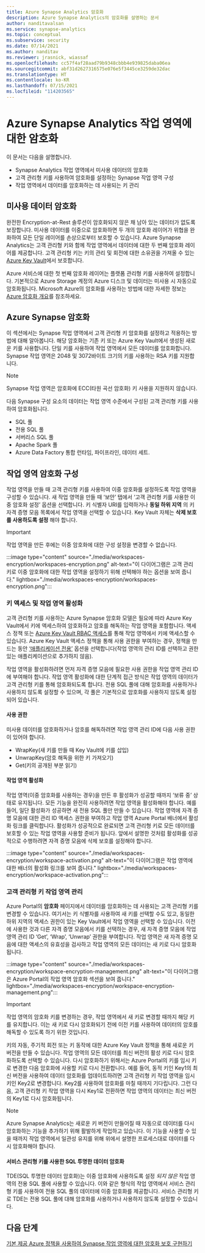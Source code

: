```yaml
---
title: Azure Synapse Analytics 암호화
description: Azure Synapse Analytics의 암호화를 설명하는 문서
author: nanditavalsan
ms.service: synapse-analytics
ms.topic: conceptual
ms.subservice: security
ms.date: 07/14/2021
ms.author: nanditav
ms.reviewer: jrasnick, wiassaf
ms.openlocfilehash: cc57f4af28aad79b9348cbbb4e939825daba06ea
ms.sourcegitcommit: abf31d2627316575e076e5f3445ce3259de32dac
ms.translationtype: HT
ms.contentlocale: ko-KR
ms.lasthandoff: 07/15/2021
ms.locfileid: "114203565"
---
```

# <a name="encryption-for-azure-synapse-analytics-workspaces"></a>Azure Synapse Analytics 작업 영역에 대한 암호화

이 문서는 다음을 설명합니다.
* Synapse Analytics 작업 영역에서 미사용 데이터의 암호화
* 고객 관리형 키를 사용하여 암호화를 설정하는 Synapse 작업 영역 구성
* 작업 영역에서 데이터를 암호화하는 데 사용되는 키 관리

## <a name="encryption-of-data-at-rest"></a>미사용 데이터 암호화

완전한 Encryption-at-Rest 솔루션이 암호화되지 않은 채 남아 있는 데이터가 없도록 보장합니다. 미사용 데이터를 이중으로 암호화하면 두 개의 암호화 레이어가 위협을 완화하여 모든 단일 레이어를 손상으로부터 보호할 수 있습니다. Azure Synapse Analytics는 고객 관리형 키와 함께 작업 영역에서 데이터에 대한 두 번째 암호화 레이어를 제공합니다. 고객 관리형 키는 키의 관리 및 회전에 대한 소유권을 가져올 수 있는 [Azure Key Vault](../../key-vault/general/overview.md)에서 보호합니다.

Azure 서비스에 대한 첫 번째 암호화 레이어는 플랫폼 관리형 키를 사용하여 설정합니다. 기본적으로 Azure Storage 계정의 Azure 디스크 및 데이터는 미사용 시 자동으로 암호화됩니다. Microsoft Azure의 암호화를 사용하는 방법에 대한 자세한 정보는 [Azure 암호화 개요](../../security/fundamentals/encryption-overview.md)를 참조하세요.

## <a name="azure-synapse-encryption"></a>Azure Synapse 암호화

이 섹션에서는 Synapse 작업 영역에서 고객 관리형 키 암호화를 설정하고 적용하는 방법에 대해 알아봅니다. 해당 암호화는 기존 키 또는 Azure Key Vault에서 생성된 새로운 키를 사용합니다. 단일 키를 사용하여 작업 영역에서 모든 데이터를 암호화합니다. Synapse 작업 영역은 2048 및 3072바이트 크기의 키를 사용하는 RSA 키를 지원합니다.

> [!NOTE]
> Synapse 작업 영역은 암호화에 ECC(타원 곡선 암호화) 키 사용을 지원하지 않습니다.

다음 Synapse 구성 요소의 데이터는 작업 영역 수준에서 구성된 고객 관리형 키를 사용하여 암호화됩니다.
* SQL 풀
 * 전용 SQL 풀
 * 서버리스 SQL 풀
* Apache Spark 풀
* Azure Data Factory 통합 런타임, 파이프라인, 데이터 세트.

## <a name="workspace-encryption-configuration"></a>작업 영역 암호화 구성

작업 영역을 만들 때 고객 관리형 키를 사용하여 이중 암호화를 설정하도록 작업 영역을 구성할 수 있습니다. 새 작업 영역을 만들 때 ‘보안’ 탭에서 ‘고객 관리형 키를 사용한 이중 암호화 설정’ 옵션을 선택합니다. 키 식별자 URI를 입력하거나 **동일 하위 지역** 의 키 자격 증명 모음 목록에서 작업 영역을 선택할 수 있습니다. Key Vault 자체는 **삭제 보호를 사용하도록 설정** 해야 합니다.

> [!IMPORTANT]
> 작업 영역을 만든 후에는 이중 암호화에 대한 구성 설정을 변경할 수 없습니다.

:::image type="content" source="./media/workspaces-encryption/workspaces-encryption.png" alt-text="이 다이어그램은 고객 관리 키로 이중 암호화에 대한 작업 영역을 설정하기 위해 선택해야 하는 옵션을 보여 줍니다." lightbox="./media/workspaces-encryption/workspaces-encryption.png":::

### <a name="key-access-and-workspace-activation"></a>키 액세스 및 작업 영역 활성화

고객 관리형 키를 사용하는 Azure Synapse 암호화 모델은 필요에 따라 Azure Key Vault에서 키에 액세스하여 암호화하고 암호를 해독하는 작업 영역을 포함합니다. 액세스 정책 또는 [Azure Key Vault RBAC 액세스](../../key-vault/general/rbac-guide.md)를 통해 작업 영역에서 키에 액세스할 수 있습니다. Azure Key Vault 액세스 정책을 통해 사용 권한을 부여하는 경우, 정책을 만드는 동안 [‘애플리케이션 전용’](../../key-vault/general/security-features.md#key-vault-authentication-options) 옵션을 선택합니다(작업 영역의 관리 ID를 선택하고 권한 있는 애플리케이션으로 추가하지 않음).

 작업 영역을 활성화하려면 먼저 자격 증명 모음에 필요한 사용 권한을 작업 영역 관리 ID에 부여해야 합니다. 작업 영역 활성화에 대한 단계적 접근 방식은 작업 영역의 데이터가 고객 관리형 키를 통해 암호화되도록 합니다. 전용 SQL 풀에 대해 암호화를 사용하거나 사용하지 않도록 설정할 수 있으며, 각 풀은 기본적으로 암호화를 사용하지 않도록 설정되어 있습니다.

#### <a name="permissions"></a>사용 권한

미사용 데이터를 암호화하거나 암호를 해독하려면 작업 영역 관리 ID에 다음 사용 권한이 있어야 합니다.
* WrapKey(새 키를 만들 때 Key Vault에 키를 삽입)
* UnwrapKey(암호 해독을 위한 키 가져오기)
* Get(키의 공개된 부분 읽기)

#### <a name="workspace-activation"></a>작업 영역 활성화

작업 영역(이중 암호화를 사용하는 경우)을 만든 후 활성화가 성공할 때까지 ‘보류 중’ 상태로 유지됩니다. 모든 기능을 완전히 사용하려면 작업 영역을 활성화해야 합니다. 예를 들어, 일단 활성화가 성공하면 새 전용 SQL 풀만 만들 수 있습니다. 작업 영역에 자격 증명 모음에 대한 관리 ID 액세스 권한을 부여하고 작업 영역 Azure Portal 배너에서 활성화 링크를 클릭합니다. 활성화가 성공적으로 완료되면 고객 관리형 키로 모든 데이터를 보호할 수 있는 작업 영역을 사용할 준비가 됩니다. 앞에서 설명한 것처럼 활성화를 성공적으로 수행하려면 자격 증명 모음에 삭제 보호를 설정해야 합니다.

:::image type="content" source="./media/workspaces-encryption/workspace-activation.png" alt-text="이 다이어그램은 작업 영역에 대한 배너의 활성화 링크를 보여 줍니다." lightbox="./media/workspaces-encryption/workspace-activation.png":::


### <a name="manage-the-workspace-customer-managed-key"></a>고객 관리형 키 작업 영역 관리 

Azure Portal의 **암호화** 페이지에서 데이터를 암호화하는 데 사용되는 고객 관리형 키를 변경할 수 있습니다. 여기서는 키 식별자를 사용하여 새 키를 선택할 수도 있고, 동일한 하위 지역의 액세스 권한이 있는 Key Vault에서 작업 영역을 선택할 수 있습니다. 이전에 사용한 것과 다른 자격 증명 모음에서 키를 선택하는 경우, 새 자격 증명 모음에 작업 영역 관리 ID ‘Get’, ‘Wrap’, ‘Unwrap’ 권한을 부여합니다. 작업 영역은 새 자격 증명 모음에 대한 액세스의 유효성을 검사하고 작업 영역의 모든 데이터는 새 키로 다시 암호화됩니다.

:::image type="content" source="./media/workspaces-encryption/workspace-encryption-management.png" alt-text="이 다이어그램은 Azure Portal의 작업 영역 암호화 섹션을 보여 줍니다." lightbox="./media/workspaces-encryption/workspace-encryption-management.png":::

>[!IMPORTANT]
>작업 영역의 암호화 키를 변경하는 경우, 작업 영역에서 새 키로 변경할 때까지 해당 키를 유지합니다. 이는 새 키로 다시 암호화되기 전에 이전 키를 사용하여 데이터의 암호를 해독할 수 있도록 하기 위한 것입니다.

키의 자동, 주기적 회전 또는 키 동작에 대한 Azure Key Vault 정책을 통해 새로운 키 버전을 만들 수 있습니다. 작업 영역의 모든 데이터를 최신 버전의 활성 키로 다시 암호화하도록 선택할 수 있습니다. 다시 암호화하기 위해서는 Azure Portal의 키를 임시 키로 변경한 다음 암호화에 사용할 키로 다시 전환합니다. 예를 들어, 동적 키인 Key1의 최신 버전을 사용하여 데이터 암호화를 업데이트하려면 고객 관리형 키 작업 영역을 임시 키인 Key2로 변경합니다. Key2를 사용하여 암호화를 마칠 때까지 기다립니다. 그런 다음, 고객 관리형 키 작업 영역을 다시 Key1로 전환하면 작업 영역의 데이터는 최신 버전의 Key1로 다시 암호화됩니다.

> [!NOTE]
> Azure Synapse Analytics는 새로운 키 버전이 만들어질 때 자동으로 데이터를 다시 암호화하는 기능을 추가하기 위해 활발하게 작업하고 있습니다. 이 기능을 사용할 수 있을 때까지 작업 영역에서 일관성 유지를 위해 위에서 설명한 프로세스대로 데이터를 다시 암호화해야 합니다.

#### <a name="sql-transparent-data-encryption-with-service-managed-keys"></a>서비스 관리형 키를 사용한 SQL 투명한 데이터 암호화

TDE(SQL 투명한 데이터 암호화)는 이중 암호화에 사용하도록 설정 *되지 않은* 작업 영역의 전용 SQL 풀에 사용할 수 있습니다. 이와 같은 형식의 작업 영역에서 서비스 관리형 키를 사용하여 전용 SQL 풀의 데이터에 이중 암호화를 제공합니다. 서비스 관리형 키로 TDE는 전용 SQL 풀에 대해 암호화를 사용하거나 사용하지 않도록 설정할 수 있습니다.

## <a name="next-steps"></a>다음 단계

[기본 제공 Azure 정책을 사용하여 Synapse 작업 영역에 대한 암호화 보호 구현하기](../policy-reference.md)

